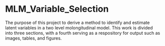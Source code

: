 # MLM_Variable_Selection
The purpose of this project to derive a method to identify and estimate latent variables in a two level molongitudinal model.  This work is divided into three sections, with a fourth serving as a respository for output such as images, tables, and figures.